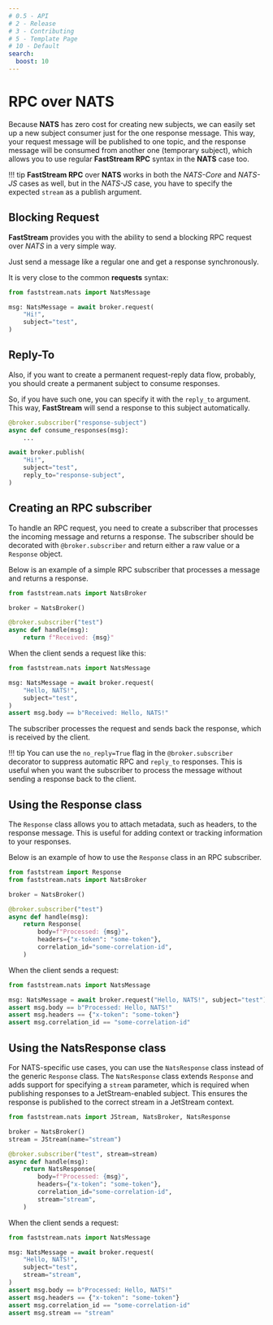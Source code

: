 ```yaml
---
# 0.5 - API
# 2 - Release
# 3 - Contributing
# 5 - Template Page
# 10 - Default
search:
  boost: 10
---
```


# RPC over NATS

Because **NATS** has zero cost for creating new subjects, we can easily set up a new subject consumer just for the one response message. This way, your request message will be published to one topic, and the response message will be consumed from another one (temporary subject), which allows you to use regular **FastStream RPC** syntax in the **NATS** case too.

!!! tip
    **FastStream RPC** over **NATS** works in both the *NATS-Core* and *NATS-JS* cases as well, but in the *NATS-JS* case, you have to specify the expected `stream` as a publish argument.

## Blocking Request

**FastStream** provides you with the ability to send a blocking RPC request over *NATS* in a very simple way.

Just send a message like a regular one and get a response synchronously.

It is very close to the common **requests** syntax:

```python hl_lines="3"
from faststream.nats import NatsMessage

msg: NatsMessage = await broker.request(
    "Hi!",
    subject="test",
)
```

## Reply-To

Also, if you want to create a permanent request-reply data flow, probably, you should create a permanent subject to consume responses.

So, if you have such one, you can specify it with the `reply_to` argument. This way, **FastStream** will send a response to this subject automatically.

```python hl_lines="1 8"
@broker.subscriber("response-subject")
async def consume_responses(msg):
    ...

await broker.publish(
    "Hi!",
    subject="test",
    reply_to="response-subject",
)
```

## Creating an RPC subscriber

To handle an RPC request, you need to create a subscriber that processes the incoming message and returns a response.
The subscriber should be decorated with `@broker.subscriber` and return either a raw value or a `Response` object.

Below is an example of a simple RPC subscriber that processes a message and returns a response.

```python hl_lines="1 8"
from faststream.nats import NatsBroker

broker = NatsBroker()

@broker.subscriber("test")
async def handle(msg):
    return f"Received: {msg}"
```

When the client sends a request like this:

```python hl_lines="1 8"
from faststream.nats import NatsMessage

msg: NatsMessage = await broker.request(
    "Hello, NATS!",
    subject="test",
)
assert msg.body == b"Received: Hello, NATS!"
```

The subscriber processes the request and sends back the response, which is received by the client.

!!! tip
    You can use the `no_reply=True` flag in the `@broker.subscriber` decorator to suppress automatic RPC and `reply_to` responses.
    This is useful when you want the subscriber to process the message without sending a response back to the client.

## Using the Response class
The `Response` class allows you to attach metadata, such as headers, to the response message.
This is useful for adding context or tracking information to your responses.

Below is an example of how to use the `Response` class in an RPC subscriber.

```python hl_lines="1 8"
from faststream import Response
from faststream.nats import NatsBroker

broker = NatsBroker()

@broker.subscriber("test")
async def handle(msg):
    return Response(
        body=f"Processed: {msg}",
        headers={"x-token": "some-token"},
        correlation_id="some-correlation-id",
    )
```

When the client sends a request:

```python hl_lines="1 8"
from faststream.nats import NatsMessage

msg: NatsMessage = await broker.request("Hello, NATS!", subject="test")
assert msg.body == b"Processed: Hello, NATS!"
assert msg.headers == {"x-token": "some-token"}
assert msg.correlation_id == "some-correlation-id"
```

## Using the NatsResponse class
For NATS-specific use cases, you can use the `NatsResponse` class instead of the generic `Response` class.
The `NatsResponse` class extends `Response` and adds support for specifying a `stream` parameter,
which is required when publishing responses to a JetStream-enabled subject.
This ensures the response is published to the correct stream in a JetStream context.

```python hl_lines="1 8"
from faststream.nats import JStream, NatsBroker, NatsResponse

broker = NatsBroker()
stream = JStream(name="stream")

@broker.subscriber("test", stream=stream)
async def handle(msg):
    return NatsResponse(
        body=f"Processed: {msg}",
        headers={"x-token": "some-token"},
        correlation_id="some-correlation-id",
        stream="stream",
    )
```

When the client sends a request:

```python hl_lines="1 8"
from faststream.nats import NatsMessage

msg: NatsMessage = await broker.request(
    "Hello, NATS!",
    subject="test",
    stream="stream",
)
assert msg.body == b"Processed: Hello, NATS!"
assert msg.headers == {"x-token": "some-token"}
assert msg.correlation_id == "some-correlation-id"
assert msg.stream == "stream"
```

